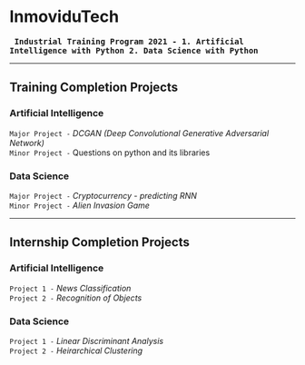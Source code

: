 # InmoviduTech
**<pre>
Industrial Training Program 2021 -
    1. Artificial Intelligence with Python
    2. Data Science with Python
</pre>**
<hr>

## Training Completion Projects
### Artificial Intelligence
`Major Project -` _DCGAN (Deep Convolutional Generative Adversarial Network)_ <br>
`Minor Project -` Questions on python and its libraries
### Data Science
`Major Project -` _Cryptocurrency - predicting RNN_ <br>
`Minor Project -` _Alien Invasion Game_
<hr>

## Internship Completion Projects
### Artificial Intelligence
`Project 1 -` _News Classification_ <br>
`Project 2 -` _Recognition of Objects_
### Data Science
`Project 1 -` _Linear Discriminant Analysis_ <br>
`Project 2 -` _Heirarchical Clustering_
